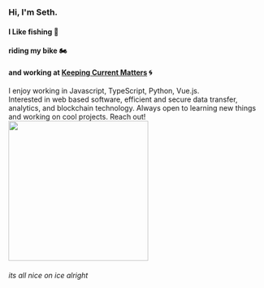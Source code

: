 ### Hi, I'm Seth.

#### I Like fishing 🎣

#### riding my bike 🏍️

#### and working at [Keeping Current Matters](https://www.keepingcurrentmatters.com/) 🌀

I enjoy working in Javascript, TypeScript, Python, Vue.js.  
Interested in web based software, efficient and secure data transfer, analytics, and blockchain technology.
Always open to learning new things and working on cool projects. Reach out!  
<img src="https://cdn.dribbble.com/users/1059583/screenshots/4171367/coding-freak.gif" height="275">

###### its all nice on ice alright
